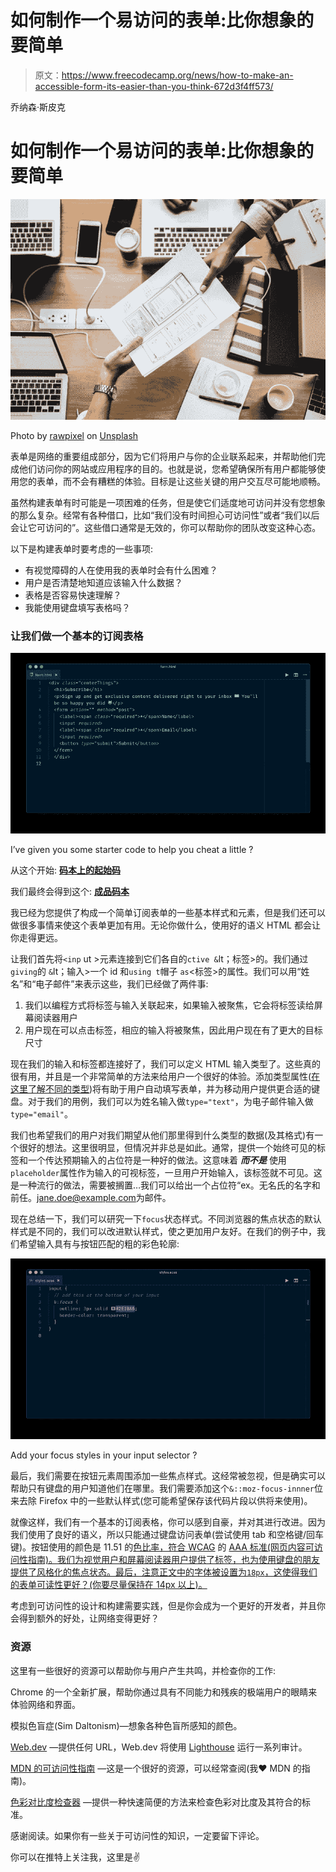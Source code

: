 # 如何制作一个易访问的表单:比你想象的要简单

> 原文：<https://www.freecodecamp.org/news/how-to-make-an-accessible-form-its-easier-than-you-think-672d3f4ff573/>

乔纳森·斯皮克

# 如何制作一个易访问的表单:比你想象的要简单

![p4OzfxmjtrwAOCPGG-wxuopZM4b4xsD5KS4M](img/d6a27bfdd41c01666d7c9999dbfe5455.png)

Photo by [rawpixel](https://unsplash.com/photos/ylu3bpKHEXE?utm_source=unsplash&utm_medium=referral&utm_content=creditCopyText) on [Unsplash](https://unsplash.com/search/photos/website?utm_source=unsplash&utm_medium=referral&utm_content=creditCopyText)

表单是网络的重要组成部分，因为它们将用户与你的企业联系起来，并帮助他们完成他们访问你的网站或应用程序的目的。也就是说，您希望确保所有用户都能够使用您的表单，而不会有糟糕的体验。目标是让这些关键的用户交互尽可能地顺畅。

虽然构建表单有时可能是一项困难的任务，但是使它们适度地可访问并没有您想象的那么复杂。经常有各种借口，比如“我们没有时间担心可访问性”或者“我们以后会让它可访问的”。这些借口通常是无效的，你可以帮助你的团队改变这种心态。

以下是构建表单时要考虑的一些事项:

*   有视觉障碍的人在使用我的表单时会有什么困难？
*   用户是否清楚地知道应该输入什么数据？
*   表格是否容易快速理解？
*   我能使用键盘填写表格吗？

### 让我们做一个基本的订阅表格

![5v7lXfDhYtJD2kiXs2isTPo2ipucsgfATUWT](img/1d8307def4702c38a5d7fe68af99113e.png)

I’ve given you some starter code to help you cheat a little ?

从这个开始: **[码本上的起始码](https://codepen.io/JonathanSpeek/pen/JwNMYK)**

我们最终会得到这个: [**成品码本**](https://codepen.io/JonathanSpeek/pen/KrEdxR)

我已经为您提供了构成一个简单订阅表单的一些基本样式和元素，但是我们还可以做很多事情来使这个表单更加有用。无论你做什么，使用好的语义 HTML 都会让你走得更远。

让我们首先将`<inp` ut >元素连接到它们各自的`ctive &`lt；标签>的。我们通过 `giving`的 `&`lt；输入>一个 id 和`using t`帽子 `as`<标签>的属性。我们可以用“姓名”和“电子邮件”来表示这些，我们已经做了两件事:

1.  我们以编程方式将标签与输入关联起来，如果输入被聚焦，它会将标签读给屏幕阅读器用户
2.  用户现在可以点击标签，相应的输入将被聚焦，因此用户现在有了更大的目标尺寸

现在我们的输入和标签都连接好了，我们可以定义 HTML 输入类型了。这些真的很有用，并且是一个非常简单的方法来给用户一个很好的体验。添加类型属性([在这里了解不同的类型](https://codepen.io/JonathanSpeek/pen/JwNMYK))将有助于用户自动填写表单，并为移动用户提供更合适的键盘。对于我们的用例，我们可以为姓名输入做`type="text"`，为电子邮件输入做`type="email"`。

我们也希望我们的用户对我们期望从他们那里得到什么类型的数据(及其格式)有一个很好的想法。这里很明显，但情况并非总是如此。通常，提供一个始终可见的标签和一个传达预期输入的占位符是一种好的做法。这意味着 ***而不是*** 使用`placeholder`属性作为输入的可视标签，一旦用户开始输入，该标签就不可见。这是一种流行的做法，需要被搁置…我们可以给出一个占位符“ex。无名氏的名字和前任。[jane.doe@example.com](mailto:jane.doe@example.com)为邮件。

现在总结一下，我们可以研究一下`focus`状态样式。不同浏览器的焦点状态的默认样式是不同的，我们可以改进默认样式，使之更加用户友好。在我们的例子中，我们希望输入具有与按钮匹配的粗的彩色轮廓:

![SWhrj3fNWGP2t71lyFXP3WakSzJquhanOnXp](img/f5802403f8868d8478e0095bd3331e61.png)

Add your focus styles in your input selector ?

最后，我们需要在按钮元素周围添加一些焦点样式。这经常被忽视，但是确实可以帮助只有键盘的用户知道他们在哪里。我们需要添加这个`&::moz-focus-innner`位来去除 Firefox 中的一些默认样式(您可能希望保存该代码片段以供将来使用)。

就像这样，我们有一个基本的订阅表格，你可以感到自豪，并对其进行改进。因为我们使用了良好的语义，所以只能通过键盘访问表单(尝试使用 tab 和空格键/回车键)。按钮使用的颜色是 11.51 的[色比率，符合 WCAG](https://contrast-ratio.com/#%23FFF-on-%232E1BA6) 的 [AAA 标准(网页内容可访问性指南)。我们为视觉用户和屏幕阅读器用户提供了标签，也为使用键盘的朋友提供了风格化的焦点状态。最后，注意正文中的字体被设置为`18px`，这使得我们的表单可读性更好？(你要尽量保持在 14px 以上)。](https://www.w3.org/WAI/WCAG21/quickref/#contrast-enhanced)

考虑到可访问性的设计和构建需要实践，但是你会成为一个更好的开发者，并且你会得到额外的好处，让网络变得更好？

### 资源

这里有一些很好的资源可以帮助你与用户产生共鸣，并检查你的工作:

Chrome 的一个全新扩展，帮助你通过具有不同能力和残疾的极端用户的眼睛来体验网络和界面。

模拟色盲症(Sim Daltonism)—想象各种色盲所感知的颜色。

[Web.dev](https://web.dev/measure) —提供任何 URL，Web.dev 将使用 [Lighthouse](https://developers.google.com/web/tools/lighthouse/) 运行一系列审计。

[MDN 的可访问性指南](https://developer.mozilla.org/en-US/docs/Web/Accessibility) —这是一个很好的资源，可以经常查阅(我❤️ MDN 的指南)。

[色彩对比度检查器](https://webaim.org/resources/contrastchecker/) —提供一种快速简便的方法来检查色彩对比度及其符合的标准。

感谢阅读。如果你有一些关于可访问性的知识，一定要留下评论。

你可以在推特上关注我，这里是✌️